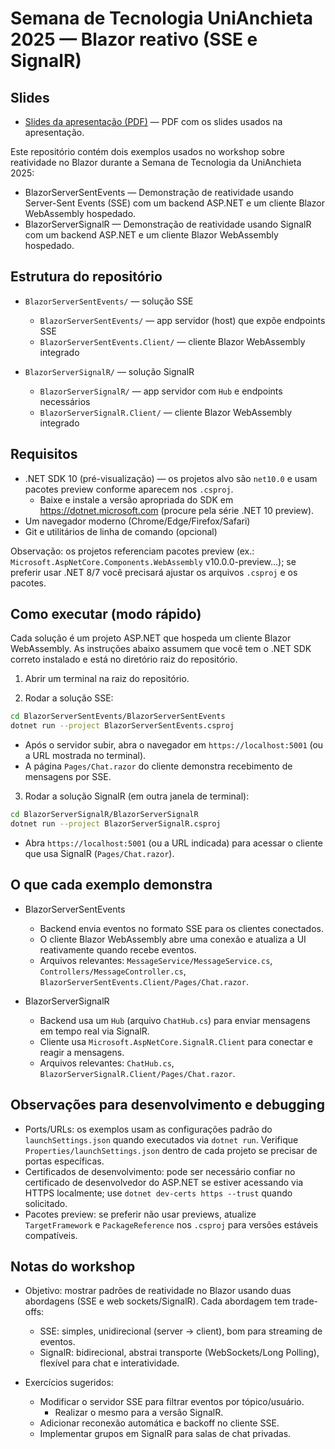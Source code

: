 # Semana de Tecnologia UniAnchieta 2025 — Blazor reativo (SSE e SignalR)

## Slides

- [Slides da apresentação (PDF)](Slides/SemanaTecnologiaAnchieta2025_BlazorSignalR.pdf) — PDF com os slides usados na apresentação.

Este repositório contém dois exemplos usados no workshop sobre reatividade no Blazor durante a Semana de Tecnologia da UniAnchieta 2025:

- BlazorServerSentEvents — Demonstração de reatividade usando Server-Sent Events (SSE) com um backend ASP.NET e um cliente Blazor WebAssembly hospedado.
- BlazorServerSignalR — Demonstração de reatividade usando SignalR com um backend ASP.NET e um cliente Blazor WebAssembly hospedado.

## Estrutura do repositório

- `BlazorServerSentEvents/` — solução SSE
  - `BlazorServerSentEvents/` — app servidor (host) que expõe endpoints SSE
  - `BlazorServerSentEvents.Client/` — cliente Blazor WebAssembly integrado

- `BlazorServerSignalR/` — solução SignalR
  - `BlazorServerSignalR/` — app servidor com `Hub` e endpoints necessários
  - `BlazorServerSignalR.Client/` — cliente Blazor WebAssembly integrado

## Requisitos

- .NET SDK 10 (pré-visualização) — os projetos alvo são `net10.0` e usam pacotes preview conforme aparecem nos `.csproj`.
  - Baixe e instale a versão apropriada do SDK em https://dotnet.microsoft.com (procure pela série .NET 10 preview).
- Um navegador moderno (Chrome/Edge/Firefox/Safari)
- Git e utilitários de linha de comando (opcional)

Observação: os projetos referenciam pacotes preview (ex.: `Microsoft.AspNetCore.Components.WebAssembly` v10.0.0-preview...); se preferir usar .NET 8/7 você precisará ajustar os arquivos `.csproj` e os pacotes.

## Como executar (modo rápido)

Cada solução é um projeto ASP.NET que hospeda um cliente Blazor WebAssembly. As instruções abaixo assumem que você tem o .NET SDK correto instalado e está no diretório raiz do repositório.

1. Abrir um terminal na raiz do repositório.

2. Rodar a solução SSE:

```bash
cd BlazorServerSentEvents/BlazorServerSentEvents
dotnet run --project BlazorServerSentEvents.csproj
```

- Após o servidor subir, abra o navegador em `https://localhost:5001` (ou a URL mostrada no terminal).
- A página `Pages/Chat.razor` do cliente demonstra recebimento de mensagens por SSE.

3. Rodar a solução SignalR (em outra janela de terminal):

```bash
cd BlazorServerSignalR/BlazorServerSignalR
dotnet run --project BlazorServerSignalR.csproj
```

- Abra `https://localhost:5001` (ou a URL indicada) para acessar o cliente que usa SignalR (`Pages/Chat.razor`).

## O que cada exemplo demonstra

- BlazorServerSentEvents
  - Backend envia eventos no formato SSE para os clientes conectados.
  - O cliente Blazor WebAssembly abre uma conexão e atualiza a UI reativamente quando recebe eventos.
  - Arquivos relevantes: `MessageService/MessageService.cs`, `Controllers/MessageController.cs`, `BlazorServerSentEvents.Client/Pages/Chat.razor`.

- BlazorServerSignalR
  - Backend usa um `Hub` (arquivo `ChatHub.cs`) para enviar mensagens em tempo real via SignalR.
  - Cliente usa `Microsoft.AspNetCore.SignalR.Client` para conectar e reagir a mensagens.
  - Arquivos relevantes: `ChatHub.cs`, `BlazorServerSignalR.Client/Pages/Chat.razor`.

## Observações para desenvolvimento e debugging

- Ports/URLs: os exemplos usam as configurações padrão do `launchSettings.json` quando executados via `dotnet run`. Verifique `Properties/launchSettings.json` dentro de cada projeto se precisar de portas específicas.
- Certificados de desenvolvimento: pode ser necessário confiar no certificado de desenvolvedor do ASP.NET se estiver acessando via HTTPS localmente; use `dotnet dev-certs https --trust` quando solicitado.
- Pacotes preview: se preferir não usar previews, atualize `TargetFramework` e `PackageReference` nos `.csproj` para versões estáveis compatíveis.

## Notas do workshop

- Objetivo: mostrar padrões de reatividade no Blazor usando duas abordagens (SSE e web sockets/SignalR). Cada abordagem tem trade-offs:
  - SSE: simples, unidirecional (server → client), bom para streaming de eventos.
  - SignalR: bidirecional, abstrai transporte (WebSockets/Long Polling), flexível para chat e interatividade.

- Exercícios sugeridos:
  - Modificar o servidor SSE para filtrar eventos por tópico/usuário.
    - Realizar o mesmo para a versão SignalR.
  - Adicionar reconexão automática e backoff no cliente SSE.
  - Implementar grupos em SignalR para salas de chat privadas.

